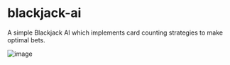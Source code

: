 # blackjack-ai
A simple Blackjack AI which implements card counting strategies to make optimal bets.

![image](https://github.com/GTatertots/blackjack-ai/assets/112660424/75e25aca-c789-4413-a173-206161afdddb)

